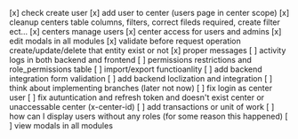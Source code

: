 [x] check create user
[x] add user to center (users page in center scope)
[x] cleanup centers table columns, filters, correct fileds required, create filter ect...
[x] centers manage users
[x] center access for users and admins
[x] edit modals in all modules
[x] validate before request operation create/update/delete that entity exist or not
[x] proper messages
[ ] activity logs in both backend and frontend
[ ] permissions restrictions and role_permissions table
[ ] import/export functioanlity
[ ] add backend integration form validation
[ ] add backend loclization and integration
[ ] think about implementing branches (later not now)
[ ] fix login as center user
[ ] fix autuntication and refresh token and doesn't exist center or unaccessable center (x-center-id)
[ ] add transactions or unit of work
[ ] how can I display users without any roles (for some reason this happened)
[ ] view modals in all modules
